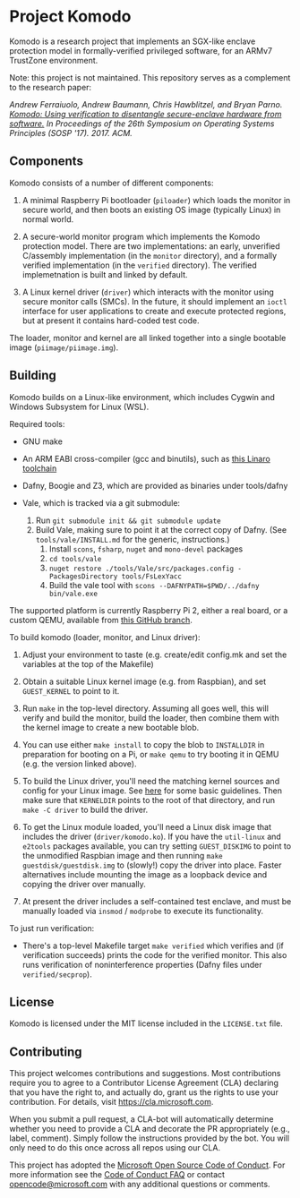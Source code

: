 # Project Komodo

Komodo is a research project that implements an SGX-like enclave protection
model in formally-verified privileged software, for an ARMv7 TrustZone
environment.

Note: this project is not maintained. This repository serves as a complement to the research paper:

*Andrew Ferraiuolo, Andrew Baumann, Chris Hawblitzel, and Bryan Parno. [Komodo: Using verification to disentangle secure-enclave hardware from software.](https://doi.org/10.1145/3132747.3132782) In Proceedings of the 26th Symposium on Operating Systems Principles (SOSP '17). 2017. ACM.*

## Components

Komodo consists of a number of different components:

 1. A minimal Raspberry Pi bootloader (`piloader`) which loads the
    monitor in secure world, and then boots an existing OS image
    (typically Linux) in normal world.
 
 2. A secure-world monitor program which implements the Komodo protection
    model. There are two implementations: an early, unverified C/assembly
    implementation (in the `monitor` directory), and a formally verified
    implementation (in the `verified` directory). The verified implemetnation is
    built and linked by default.
 
 3. A Linux kernel driver (`driver`) which interacts with the monitor using
    secure monitor calls (SMCs). In the future, it should implement an `ioctl`
    interface for user applications to create and execute protected regions, but
    at present it contains hard-coded test code.

The loader, monitor and kernel are all linked together into a single bootable
image (`piimage/piimage.img`).


## Building

Komodo builds on a Linux-like environment, which includes Cygwin and Windows
Subsystem for Linux (WSL).

Required tools:
 * GNU make

 * An ARM EABI cross-compiler (gcc and binutils), such as [this Linaro
   toolchain](http://releases.linaro.org/components/toolchain/binaries/4.9-2016.02/arm-eabi/)

 * Dafny, Boogie and Z3, which are provided as binaries under tools/dafny

 * Vale, which is tracked via a git submodule:
    1. Run `git submodule init && git submodule update`
    2. Build Vale, making sure to point it at the correct copy of Dafny. (See
       `tools/vale/INSTALL.md` for the generic, instructions.)
       1. Install `scons`, `fsharp`, `nuget` and `mono-devel` packages
       2. `cd tools/vale`
       3. `nuget restore ./tools/Vale/src/packages.config -PackagesDirectory tools/FsLexYacc`
       4. Build the vale tool with `scons --DAFNYPATH=$PWD/../dafny bin/vale.exe`

The supported platform is currently Raspberry Pi 2, either a real
board, or a custom QEMU, available from [this GitHub
branch](https://github.com/0xabu/qemu/commits/raspi-tzkludges).

To build komodo (loader, monitor, and Linux driver):

 1. Adjust your environment to taste (e.g. create/edit config.mk and
    set the variables at the top of the Makefile)

 2. Obtain a suitable Linux kernel image (e.g. from Raspbian), and set
    `GUEST_KERNEL` to point to it.

 3. Run `make` in the top-level directory. Assuming all goes well, this will
    verify and build the monitor, build the loader, then combine them with the
    kernel image to create a new bootable blob.

 4. You can use either `make install` to copy the blob to
    `INSTALLDIR` in preparation for booting on a Pi, or `make qemu`
    to try booting it in QEMU (e.g. the version linked above).

 5. To build the Linux driver, you'll need the matching kernel sources
    and config for your Linux image. See
    [here](https://www.raspberrypi.org/documentation/linux/kernel/building.md)
    for some basic guidelines. Then make sure that `KERNELDIR` points
    to the root of that directory, and run `make -C driver` to build the driver.

 6. To get the Linux module loaded, you'll need a Linux disk image
    that includes the driver (`driver/komodo.ko`). If you have the
    `util-linux` and `e2tools` packages available, you can try setting
    `GUEST_DISKIMG` to point to the unmodified Raspbian image and then
    running `make guestdisk/guestdisk.img` to (slowly!) copy the
    driver into place. Faster alternatives include mounting the image
    as a loopback device and copying the driver over manually.

 7. At present the driver includes a self-contained test enclave, and
    must be manually loaded via `insmod` / `modprobe` to execute its
    functionality.

To just run verification:

 * There's a top-level Makefile target `make verified` which verifies and (if
   verification succeeds) prints the code for the verified monitor. This also
   runs verification of noninterference properties (Dafny files under
   `verified/secprop`).


## License

Komodo is licensed under the MIT license included in the `LICENSE.txt` file.


## Contributing

This project welcomes contributions and suggestions.  Most contributions require
you to agree to a Contributor License Agreement (CLA) declaring that you have
the right to, and actually do, grant us the rights to use your contribution. For
details, visit https://cla.microsoft.com.

When you submit a pull request, a CLA-bot will automatically determine whether
you need to provide a CLA and decorate the PR appropriately (e.g., label,
comment). Simply follow the instructions provided by the bot. You will only need
to do this once across all repos using our CLA.

This project has adopted the [Microsoft Open Source Code of Conduct](https://opensource.microsoft.com/codeofconduct/).
For more information see the [Code of Conduct FAQ](https://opensource.microsoft.com/codeofconduct/faq/) or
contact [opencode@microsoft.com](mailto:opencode@microsoft.com) with any additional questions or comments.
